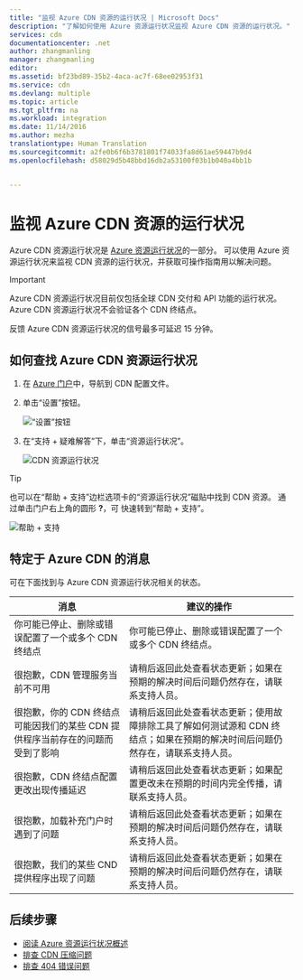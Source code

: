 ```yaml
---
title: "监视 Azure CDN 资源的运行状况 | Microsoft Docs"
description: "了解如何使用 Azure 资源运行状况监视 Azure CDN 资源的运行状况。"
services: cdn
documentationcenter: .net
author: zhangmanling
manager: zhangmanling
editor: 
ms.assetid: bf23bd89-35b2-4aca-ac7f-68ee02953f31
ms.service: cdn
ms.devlang: multiple
ms.topic: article
ms.tgt_pltfrm: na
ms.workload: integration
ms.date: 11/14/2016
ms.author: mezha
translationtype: Human Translation
ms.sourcegitcommit: a2fe0b6f6b3781801f74033fa8d61ae59447b9d4
ms.openlocfilehash: d58029d5b48bbd16db2a53100f03b1b040a4bb1b


---
```


# <a name="monitor-the-health-of-your-azure-cdn-resources"></a>监视 Azure CDN 资源的运行状况
  
Azure CDN 资源运行状况是 [Azure 资源运行状况](../resource-health/resource-health-overview.md)的一部分。  可以使用 Azure 资源运行状况来监视 CDN 资源的运行状况，并获取可操作指南用以解决问题。

>[!IMPORTANT] 
>Azure CDN 资源运行状况目前仅包括全球 CDN 交付和 API 功能的运行状况。  Azure CDN 资源运行状况不会验证各个 CDN 终结点。
>
>反馈 Azure CDN 资源运行状况的信号最多可延迟 15 分钟。

## <a name="how-to-find-azure-cdn-resource-health"></a>如何查找 Azure CDN 资源运行状况

1. 在 [Azure 门户](https://portal.azure.com)中，导航到 CDN 配置文件。

2. 单击“设置”按钮。

    ![“设置”按钮](./media/cdn-resource-health/cdn-profile-settings.png)

3. 在“支持 + 疑难解答”下，单击“资源运行状况”。

    ![CDN 资源运行状况](./media/cdn-resource-health/cdn-resource-health3.png)

>[!TIP] 
>也可以在“帮助 + 支持”边栏选项卡的“资源运行状况”磁贴中找到 CDN 资源。  通过单击门户右上角的圆形 **?**，可 快速转到“帮助 + 支持”。
>
> ![帮助 + 支持](./media/cdn-resource-health/cdn-help-support.png)

## <a name="azure-cdn-specific-messages"></a>特定于 Azure CDN 的消息

可在下面找到与 Azure CDN 资源运行状况相关的状态。

|消息 | 建议的操作 |
|---|---|
|你可能已停止、删除或错误配置了一个或多个 CDN 终结点 | 你可能已停止、删除或错误配置了一个或多个 CDN 终结点。|
|很抱歉，CDN 管理服务当前不可用 | 请稍后返回此处查看状态更新；如果在预期的解决时间后问题仍然存在，请联系支持人员。|
|很抱歉，你的 CDN 终结点可能因我们的某些 CDN 提供程序当前存在的问题而受到了影响 | 请稍后返回此处查看状态更新；使用故障排除工具了解如何测试源和 CDN 终结点；如果在预期的解决时间后问题仍然存在，请联系支持人员。 |
|很抱歉，CDN 终结点配置更改出现传播延迟 | 请稍后返回此处查看状态更新；如果配置更改未在预期的时间内完全传播，请联系支持人员。|
|很抱歉，加载补充门户时遇到了问题 | 请稍后返回此处查看状态更新；如果在预期的解决时间后问题仍然存在，请联系支持人员。|
很抱歉，我们的某些 CND 提供程序出现了问题 | 请稍后返回此处查看状态更新；如果在预期的解决时间后问题仍然存在，请联系支持人员。 |

## <a name="next-steps"></a>后续步骤

- [阅读 Azure 资源运行状况概述](../resource-health/resource-health-overview.md)
- [排查 CDN 压缩问题](./cdn-troubleshoot-compression.md)
- [排查 404 错误问题](./cdn-troubleshoot-endpoint.md)


<!--HONumber=Nov16_HO3-->


